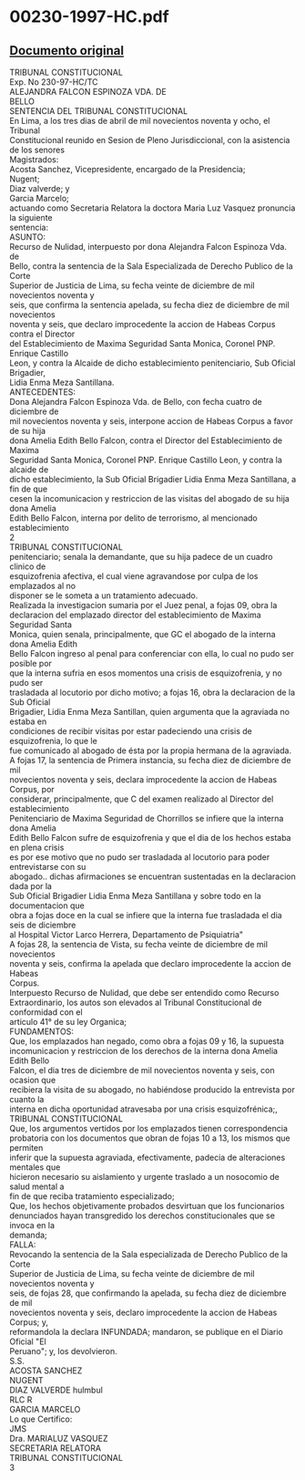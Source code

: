 
00230-1997-HC.pdf
=================
  
[Documento original](https://tc.gob.pe/jurisprudencia/1998/00230-1997-HC.pdf)  
---  
TRIBUNAL CONSTITUCIONAL  
Exp. No 230-97-HC/TC  
ALEJANDRA FALCON ESPINOZA VDA. DE  
BELLO  
SENTENCIA DEL TRIBUNAL CONSTITUCIONAL  
En Lima, a los tres dias de abril de mil novecientos noventa y ocho, el Tribunal  
Constitucional reunido en Sesion de Pleno Jurisdiccional, con la asistencia de los senores  
Magistrados:  
Acosta Sanchez, Vicepresidente, encargado de la Presidencia;  
Nugent;  
Diaz valverde; y  
Garcia Marcelo;  
actuando como Secretaria Relatora la doctora Maria Luz Vasquez pronuncia la siguiente  
sentencia:  
ASUNTO:  
Recurso de Nulidad, interpuesto por dona Alejandra Falcon Espinoza Vda. de  
Bello, contra la sentencia de la Sala Especializada de Derecho Publico de la Corte  
Superior de Justicia de Lima, su fecha veinte de diciembre de mil novecientos noventa y  
seis, que confirma la sentencia apelada, su fecha diez de diciembre de mil novecientos  
noventa y seis, que declaro improcedente la accion de Habeas Corpus contra el Director  
del Establecimiento de Maxima Seguridad Santa Monica, Coronel PNP. Enrique Castillo  
Leon, y contra la Alcaide de dicho establecimiento penitenciario, Sub Oficial Brigadier,  
Lidia Enma Meza Santillana.  
ANTECEDENTES:  
Dona Alejandra Falcon Espinoza Vda. de Bello, con fecha cuatro de diciembre de  
mil novecientos noventa y seis, interpone accion de Habeas Corpus a favor de su hija  
dona Amelia Edith Bello Falcon, contra el Director del Establecimiento de Maxima  
Seguridad Santa Monica, Coronel PNP. Enrique Castillo Leon, y contra la alcaide de  
dicho establecimiento, la Sub Oficial Brigadier Lidia Enma Meza Santillana, a fin de que  
cesen la incomunicacion y restriccion de las visitas del abogado de su hija dona Amelia  
Edith Bello Falcon, interna por delito de terrorismo, al mencionado establecimiento  
2  
TRIBUNAL CONSTITUCIONAL  
penitenciario; senala la demandante, que su hija padece de un cuadro clinico de  
esquizofrenia afectiva, el cual viene agravandose por culpa de los emplazados al no  
disponer se le someta a un tratamiento adecuado.  
Realizada la investigacion sumaria por el Juez penal, a fojas 09, obra la  
declaracion del emplazado director del establecimiento de Maxima Seguridad Santa  
Monica, quien senala, principalmente, que GC el abogado de la interna dona Amelia Edith  
Bello Falcon ingreso al penal para conferenciar con ella, lo cual no pudo ser posible por  
que la interna sufria en esos momentos una crisis de esquizofrenia, y no pudo ser  
trasladada al locutorio por dicho motivo; a fojas 16, obra la declaracion de la Sub Oficial  
Brigadier, Lidia Enma Meza Santillan, quien argumenta que la agraviada no estaba en  
condiciones de recibir visitas por estar padeciendo una crisis de esquizofrenia, lo que le  
fue comunicado al abogado de ésta por la propia hermana de la agraviada.  
A fojas 17, la sentencia de Primera instancia, su fecha diez de diciembre de mil  
novecientos noventa y seis, declara improcedente la accion de Habeas Corpus, por  
considerar, principalmente, que C del examen realizado al Director del establecimiento  
Penitenciario de Maxima Seguridad de Chorrillos se infiere que la interna dona Amelia  
Edith Bello Falcon sufre de esquizofrenia y que el dia de los hechos estaba en plena crisis  
es por ese motivo que no pudo ser trasladada al locutorio para poder entrevistarse con su  
abogado.. dichas afirmaciones se encuentran sustentadas en la declaracion dada por la  
Sub Oficial Brigadier Lidia Enma Meza Santillana y sobre todo en la documentacion que  
obra a fojas doce en la cual se infiere que la interna fue trasladada el dia seis de diciembre  
al Hospital Victor Larco Herrera, Departamento de Psiquiatria"  
A fojas 28, la sentencia de Vista, su fecha veinte de diciembre de mil novecientos  
noventa y seis, confirma la apelada que declaro improcedente la accion de Habeas  
Corpus.  
Interpuesto Recurso de Nulidad, que debe ser entendido como Recurso  
Extraordinario, los autos son elevados al Tribunal Constitucional de conformidad con el  
articulo 41° de su ley Organica;  
FUNDAMENTOS:  
Que, los emplazados han negado, como obra a fojas 09 y 16, la supuesta  
incomunicacion y restriccion de los derechos de la interna dona Amelia Edith Bello  
Falcon, el dia tres de diciembre de mil novecientos noventa y seis, con ocasion que  
recibiera la visita de su abogado, no habiéndose producido la entrevista por cuanto la  
interna en dicha oportunidad atravesaba por una crisis esquizofrénica;,  
TRIBUNAL CONSTITUCIONAL  
Que, los argumentos vertidos por los emplazados tienen correspondencia  
probatoria con los documentos que obran de fojas 10 a 13, los mismos que permiten  
inferir que la supuesta agraviada, efectivamente, padecia de alteraciones mentales que  
hicieron necesario su aislamiento y urgente traslado a un nosocomio de salud mental a  
fin de que reciba tratamiento especializado;  
Que, los hechos objetivamente probados desvirtuan que los funcionarios  
denunciados hayan transgredido los derechos constitucionales que se invoca en la  
demanda;  
FALLA:  
Revocando la sentencia de la Sala especializada de Derecho Publico de la Corte  
Superior de Justicia de Lima, su fecha veinte de diciembre de mil novecientos noventa y  
seis, de fojas 28, que confirmando la apelada, su fecha diez de diciembre de mil  
novecientos noventa y seis, declaro improcedente la accion de Habeas Corpus; y,  
reformandola la declara INFUNDADA; mandaron, se publique en el Diario Oficial "El  
Peruano"; y, los devolvieron.  
S.S.  
ACOSTA SANCHEZ  
NUGENT  
DIAZ VALVERDE hulmbul  
RLC R  
GARCIA MARCELO  
Lo que Certifico:  
JMS  
Dra. MARIALUZ VASQUEZ  
SECRETARIA RELATORA  
TRIBUNAL CONSTITUCIONAL  
3